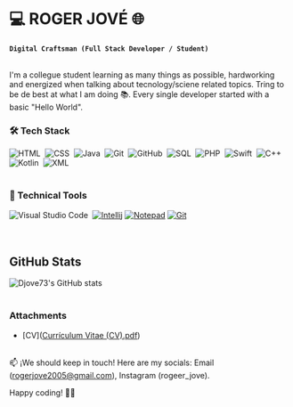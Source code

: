 <h1>💻 ROGER JOVÉ 🌐</h1>


**`Digital Craftsman (Full Stack Developer / Student)`**<br><br>

I'm a collegue student learning as many things as possible, hardworking and energized when talking about tecnology/sciene related topics. Tring to be de best at what I am doing 📚. Every single developer started with a basic "Hello World".


### 🛠 Tech Stack

![HTML](https://img.shields.io/badge/-HTML-05122A?style=flat&logo=HTML5)&nbsp;
![CSS](https://img.shields.io/badge/-CSS-05122A?style=flat&logo=CSS3&logoColor=1572B6)&nbsp;
![Java](https://img.shields.io/badge/-Java-05122A?style=flat&logo=Java&logoColor=FFA518)&nbsp;
![Git](https://img.shields.io/badge/-Git-05122A?style=flat&logo=git)&nbsp;
![GitHub](https://img.shields.io/badge/-GitHub-05122A?style=flat&logo=github)&nbsp;
![SQL](https://img.shields.io/badge/-SQL-05122A?style=flat&logo=MySQL)&nbsp;
![PHP](https://img.shields.io/badge/-PHP-05122A?style=flat&logo=PHP)&nbsp;
![Swift](https://img.shields.io/badge/-Swift-05122A?style=flat&logo=Swift)&nbsp;
![C++](https://img.shields.io/badge/-C++-05122A?style=flat&logo=C%2B%2B&logoColor=00599C)&nbsp;
![Kotlin](https://img.shields.io/badge/-Kotlin-05122A?style=flat&logo=Kotlin&logoColor=7F52FF)&nbsp;
![XML](https://img.shields.io/badge/-XML-05122A?style=flat&logo=XML&logoColor=0000FF)&nbsp;
<br><br>


### 🧰 Technical Tools

![Visual Studio Code](https://img.shields.io/badge/-Visual%20Studio%20Code-05122A?style=flat&logo=visual-studio-code&logoColor=007ACC)&nbsp;
<a href="#"><img alt="Intellij" src="https://img.shields.io/badge/IntelliJ&nbsp;IDEA-000000.svg?logo=intellij-idea&logoColor=white"></a>
<a href="#"><img alt="Notepad" src="https://img.shields.io/badge/Notepad++-90E59A.svg?logo=notepad%2B%2B&logoColor=black"></a>
<a href="#"><img alt="Git" src="https://img.shields.io/badge/Git%20-%23F05033.svg?logo=git&logoColor=white"></a>
<br><br><br>


## GitHub Stats
![Djove73's GitHub stats](https://github-readme-stats.vercel.app/api?username=Djove73&show_icons=true&theme=dark)<br><br>


### Attachments

* [CV]([Currículum Vitae (CV).pdf](https://github.com/user-attachments/files/17089738/Curriculum.Vitae.CV.pdf))<br><br>


📫 ¡We should keep in touch!
Here are my socials: Email (rogerjove2005@gmail.com), Instagram (rogeer_jove).

Happy coding! 🚀✨<br><br>




